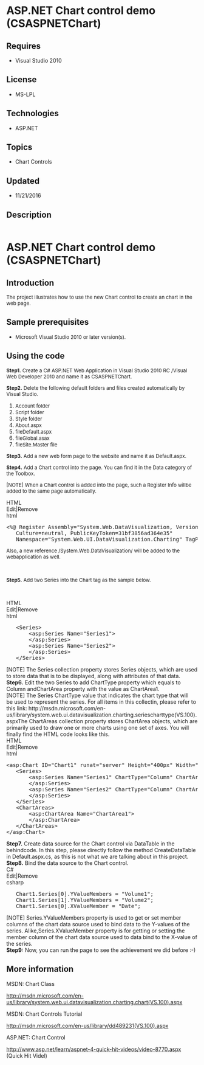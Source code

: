# ASP.NET Chart control demo (CSASPNETChart)
## Requires
- Visual Studio 2010
## License
- MS-LPL
## Technologies
- ASP.NET
## Topics
- Chart Controls
## Updated
- 11/21/2016
## Description

<p><a href="http://blogs.msdn.com/b/onecode"><img src="http://aka.ms/onecodesampletopbanner1" alt=""></a></p>
<h1>ASP.NET Chart control demo (CSASPNETChart)</h1>
<h2><span>Introduction</span></h2>
<p><span style="font-size:small">The project illustrates how to use the new Chart control to create an chart&nbsp;in the web page.</span></p>
<h2><span><span>Sample prerequisites</span></span></h2>
<ul>
<li><span style="font-size:small">Microsoft Visual Studio 2010 or later version(s).</span>
</li></ul>
<h2>Using the code</h2>
<p><span style="font-size:small"><strong>Step1.</strong> Create a C# ASP.NET Web Application in Visual Studio 2010 RC /Visual Web Developer 2010 and name it as CSASPNETChart.</span></p>
<p><span style="font-size:small"><strong>Step2.</strong> Delete the following default folders and files created automatically&nbsp;by Visual Studio.</span></p>
<ol>
<li><span style="font-size:small">Account folder</span> </li><li><span style="font-size:small">Script folder</span> </li><li><span style="font-size:small">Style folder</span> </li><li><span style="font-size:small">About.aspx</span> </li><li><span style="font-size:small">fileDefault.aspx</span> </li><li><span style="font-size:small">fileGlobal.asax</span> </li><li><span style="font-size:small">fileSite.Master file</span> </li></ol>
<p><span style="font-size:small"><strong>Step3.</strong> Add a new web form page to the website and name it as Default.aspx.</span></p>
<p><span style="font-size:small"><strong>Step4.</strong> Add a Chart control into the page. You can find it in the Data&nbsp;category of the Toolbox.</span></p>
<p><span style="font-size:small">[NOTE] When a Chart control is added into the page, such a Register Info willbe added to the same page automatically.</span></p>
<div class="scriptcode">
<div class="pluginEditHolder" pluginCommand="mceScriptCode">
<div class="title"><span>HTML</span></div>
<div class="pluginLinkHolder"><span class="pluginEditHolderLink">Edit</span>|<span class="pluginRemoveHolderLink">Remove</span></div>
<span class="hidden">html</span>

<div class="preview">
<pre class="html"><span class="html__tag_start">&lt;%@&nbsp;Register</span>&nbsp;<span class="html__attr_name">Assembly</span>=<span class="html__attr_value">&quot;System.Web.DataVisualization,&nbsp;Version=4.0.0.0,&nbsp;&nbsp;
&nbsp;&nbsp;&nbsp;Culture=neutral,&nbsp;PublicKeyToken=31bf3856ad364e35&quot;</span>&nbsp;
&nbsp;&nbsp;&nbsp;<span class="html__attr_name">Namespace</span>=<span class="html__attr_value">&quot;System.Web.UI.DataVisualization.Charting&quot;</span>&nbsp;<span class="html__attr_name">TagPrefix</span>=<span class="html__attr_value">&quot;asp&quot;</span>&nbsp;<span class="html__tag_start">%&gt;</span></pre>
</div>
</div>
</div>
<div class="endscriptcode"><span style="font-size:small">Also, a new reference /System.Web.DataVisualization/ will be added to the webapplication as well.</span></div>
<div class="endscriptcode"></div>
<p>&nbsp;</p>
<p><span style="font-size:small"><strong>Step5.</strong> Add two Series into the Chart tag as the sample below.</span></p>
<p><span style="font-size:small">&nbsp;</span></p>
<div class="scriptcode">
<div class="pluginEditHolder" pluginCommand="mceScriptCode">
<div class="title"><span>HTML</span></div>
<div class="pluginLinkHolder"><span class="pluginEditHolderLink">Edit</span>|<span class="pluginRemoveHolderLink">Remove</span></div>
<span class="hidden">html</span>

<div class="preview">
<pre class="html">&nbsp;&nbsp;&nbsp;<span class="html__tag_start">&lt;Series</span><span class="html__tag_start">&gt;&nbsp;
</span>&nbsp;&nbsp;&nbsp;&nbsp;&nbsp;&nbsp;&nbsp;<span class="html__tag_start">&lt;asp</span>:Series&nbsp;<span class="html__attr_name">Name</span>=<span class="html__attr_value">&quot;Series1&quot;</span><span class="html__tag_start">&gt;&nbsp;
</span>&nbsp;&nbsp;&nbsp;&nbsp;&nbsp;&nbsp;&nbsp;<span class="html__tag_end">&lt;/asp:Series&gt;</span>&nbsp;
&nbsp;&nbsp;&nbsp;&nbsp;&nbsp;&nbsp;&nbsp;<span class="html__tag_start">&lt;asp</span>:Series&nbsp;<span class="html__attr_name">Name</span>=<span class="html__attr_value">&quot;Series2&quot;</span><span class="html__tag_start">&gt;&nbsp;
</span>&nbsp;&nbsp;&nbsp;&nbsp;&nbsp;&nbsp;&nbsp;<span class="html__tag_end">&lt;/asp:Series&gt;</span>&nbsp;
&nbsp;&nbsp;&nbsp;<span class="html__tag_end">&lt;/Series&gt;</span></pre>
</div>
</div>
</div>
<div class="endscriptcode">[NOTE] The Series collection property stores Series objects, which are used to&nbsp;store data that is to be displayed, along with attributes of that data.</div>
<div class="endscriptcode"></div>
<div class="endscriptcode"><strong>Step6.</strong> Edit the two Series to add ChartType property which equals to Column andChartArea property with the value as ChartArea1.</div>
<div class="endscriptcode"></div>
<div class="endscriptcode">[NOTE] The Series ChartType value that indicates the chart type that will be&nbsp;used to represent the series. For all items in this collectin, please refer&nbsp;to this link: http://msdn.microsoft.com/en-us/library/system.web.ui.datavisualization.charting.seriescharttype(VS.100).aspxThe
 ChartAreas collection property stores ChartArea objects, which are primarily&nbsp;used to draw one or more charts using one set of axes. You will finally find the&nbsp;HTML code looks like this.</div>
<div class="endscriptcode"></div>
<div class="endscriptcode">
<div class="scriptcode">
<div class="pluginEditHolder" pluginCommand="mceScriptCode">
<div class="title"><span>HTML</span></div>
<div class="pluginLinkHolder"><span class="pluginEditHolderLink">Edit</span>|<span class="pluginRemoveHolderLink">Remove</span></div>
<span class="hidden">html</span>

<div class="preview">
<pre class="html"><span class="html__tag_start">&lt;asp</span>:Chart&nbsp;<span class="html__attr_name">ID</span>=<span class="html__attr_value">&quot;Chart1&quot;</span>&nbsp;<span class="html__attr_name">runat</span>=<span class="html__attr_value">&quot;server&quot;</span>&nbsp;<span class="html__attr_name">Height</span>=<span class="html__attr_value">&quot;400px&quot;</span>&nbsp;<span class="html__attr_name">Width</span>=<span class="html__attr_value">&quot;500px&quot;</span><span class="html__tag_start">&gt;&nbsp;
</span>&nbsp;&nbsp;&nbsp;<span class="html__tag_start">&lt;Series</span><span class="html__tag_start">&gt;&nbsp;
</span>&nbsp;&nbsp;&nbsp;&nbsp;&nbsp;&nbsp;&nbsp;<span class="html__tag_start">&lt;asp</span>:Series&nbsp;<span class="html__attr_name">Name</span>=<span class="html__attr_value">&quot;Series1&quot;</span>&nbsp;<span class="html__attr_name">ChartType</span>=<span class="html__attr_value">&quot;Column&quot;</span>&nbsp;<span class="html__attr_name">ChartArea</span>=<span class="html__attr_value">&quot;ChartArea1&quot;</span><span class="html__tag_start">&gt;&nbsp;
</span>&nbsp;&nbsp;&nbsp;&nbsp;&nbsp;&nbsp;&nbsp;<span class="html__tag_end">&lt;/asp:Series&gt;</span>&nbsp;
&nbsp;&nbsp;&nbsp;&nbsp;&nbsp;&nbsp;&nbsp;<span class="html__tag_start">&lt;asp</span>:Series&nbsp;<span class="html__attr_name">Name</span>=<span class="html__attr_value">&quot;Series2&quot;</span>&nbsp;<span class="html__attr_name">ChartType</span>=<span class="html__attr_value">&quot;Column&quot;</span>&nbsp;<span class="html__attr_name">ChartArea</span>=<span class="html__attr_value">&quot;ChartArea1&quot;</span><span class="html__tag_start">&gt;&nbsp;
</span>&nbsp;&nbsp;&nbsp;&nbsp;&nbsp;&nbsp;&nbsp;<span class="html__tag_end">&lt;/asp:Series&gt;</span>&nbsp;
&nbsp;&nbsp;&nbsp;<span class="html__tag_end">&lt;/Series&gt;</span>&nbsp;
&nbsp;&nbsp;&nbsp;<span class="html__tag_start">&lt;ChartAreas</span><span class="html__tag_start">&gt;&nbsp;
</span>&nbsp;&nbsp;&nbsp;&nbsp;&nbsp;&nbsp;&nbsp;<span class="html__tag_start">&lt;asp</span>:ChartArea&nbsp;<span class="html__attr_name">Name</span>=<span class="html__attr_value">&quot;ChartArea1&quot;</span><span class="html__tag_start">&gt;&nbsp;
</span>&nbsp;&nbsp;&nbsp;&nbsp;&nbsp;&nbsp;&nbsp;<span class="html__tag_end">&lt;/asp:ChartArea&gt;</span>&nbsp;
&nbsp;&nbsp;&nbsp;<span class="html__tag_end">&lt;/ChartAreas&gt;</span>&nbsp;
<span class="html__tag_end">&lt;/asp:Chart&gt;</span></pre>
</div>
</div>
</div>
<div class="endscriptcode"><strong>Step7.</strong> Create data source for the Chart control via DataTable in the behindcode. In this step, please directly follow the method CreateDataTable in&nbsp;Default.aspx.cs, as this is not what we are talking about
 in this project.</div>
</div>
<div class="endscriptcode"></div>
<div class="endscriptcode"><strong>Step8.</strong> Bind the data source to the Chart control.</div>
<div class="endscriptcode">
<div class="scriptcode">
<div class="pluginEditHolder" pluginCommand="mceScriptCode">
<div class="title"><span>C#</span></div>
<div class="pluginLinkHolder"><span class="pluginEditHolderLink">Edit</span>|<span class="pluginRemoveHolderLink">Remove</span></div>
<span class="hidden">csharp</span>

<div class="preview">
<pre class="csharp">&nbsp;&nbsp;&nbsp;Chart1.Series[<span class="cs__number">0</span>].YValueMembers&nbsp;=&nbsp;<span class="cs__string">&quot;Volume1&quot;</span>;&nbsp;
&nbsp;&nbsp;&nbsp;Chart1.Series[<span class="cs__number">1</span>].YValueMembers&nbsp;=&nbsp;<span class="cs__string">&quot;Volume2&quot;</span>;&nbsp;
&nbsp;&nbsp;&nbsp;Chart1.Series[<span class="cs__number">0</span>].XValueMember&nbsp;=&nbsp;<span class="cs__string">&quot;Date&quot;</span>;</pre>
</div>
</div>
</div>
<div class="endscriptcode">[NOTE] Series.YValueMembers property is used to get or set member columns of&nbsp;the chart data source used to bind data to the Y-values of the series. Alike,Series.XValueMember property is for getting or setting the member column
 of&nbsp;the chart data source used to data bind to the X-value of the series.</div>
<div class="endscriptcode"></div>
<div class="endscriptcode"><strong>Step9:</strong> Now, you can run the page to see the achievement we did before :-)</div>
<div class="endscriptcode"></div>
<div class="endscriptcode"></div>
</div>
<h2><span>More information</span></h2>
<p><span>MSDN: Chart Class</span></p>
<p><span><a href="http://msdn.microsoft.com/en-us/library/system.web.ui.datavisualization.charting.chart(VS.100).aspx">http://msdn.microsoft.com/en-us/library/system.web.ui.datavisualization.charting.chart(VS.100).aspx</a></span></p>
<p><span>MSDN: Chart Controls Tutorial</span></p>
<p><span><a href="http://msdn.microsoft.com/en-us/library/dd489231(VS.100).aspx">http://msdn.microsoft.com/en-us/library/dd489231(VS.100).aspx</a></span></p>
<p><span>ASP.NET: Chart Control</span></p>
<p><a href="http://www.asp.net/learn/aspnet-4-quick-hit-videos/video-8770.aspx">http://www.asp.net/learn/aspnet-4-quick-hit-videos/video-8770.aspx</a> (Quick Hit Videl)</p>
